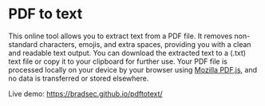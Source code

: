 # PDF to text

This online tool allows you to extract text from a PDF file. It removes non-standard characters, emojis, and extra spaces, providing you with a clean and readable text output. You can download the extracted text to a (.txt) text file or copy it to your clipboard for further use. Your PDF file is processed locally on your device by your browser using <a href="https://github.com/mozilla/pdf.js/" target="_blank">Mozilla PDF.js</a>, and no data is transferred or stored elsewhere.

Live demo: <a href="https://bradsec.github.io/pdftotext/">https://bradsec.github.io/pdftotext/</a>
